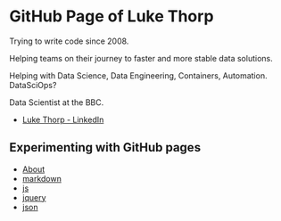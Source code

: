 # GitHub Page of Luke Thorp

Trying to write code since 2008.


Helping teams on their journey to faster and more stable data solutions.

Helping with Data Science, Data Engineering, Containers, Automation. DataSciOps?

Data Scientist at the BBC.

- [Luke Thorp - LinkedIn](https://www.linkedin.com/in/luke-thorp/)


## Experimenting with GitHub pages

* [About](/about)
* [markdown](/markdown)
* [js](/js)
* [jquery](/jquery)
* [json](/json)
